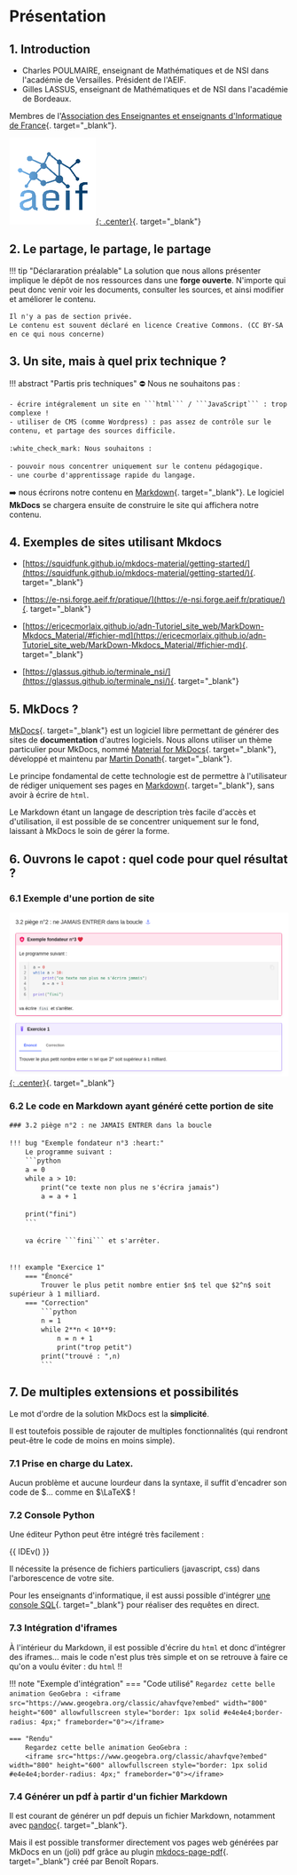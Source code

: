 # Présentation


## 1. Introduction

- Charles POULMAIRE, enseignant de Mathématiques et de NSI dans l'académie de Versailles. Président de l'AEIF.
- Gilles LASSUS, enseignant de Mathématiques et de NSI dans l'académie de Bordeaux.

Membres de l'[Association des Enseignantes et enseignants d'Informatique de France](/AEIF/AEIF/){. target="_blank"}.

[![image](data/aeif_small.png){: .center}](https://aeif.fr/){. target="_blank"}




## 2. Le partage, le partage, le partage

!!! tip "Déclararation préalable"
    La solution que nous allons présenter implique le dépôt de nos ressources dans une **forge ouverte**. N'importe qui peut donc venir voir les documents, consulter les sources, et ainsi modifier et améliorer le contenu.

    Il n'y a pas de section privée.
    Le contenu est souvent déclaré en licence Creative Commons. (CC BY-SA en ce qui nous concerne)


## 3. Un site, mais à quel prix technique ?

!!! abstract "Partis pris techniques"
    :no_entry: Nous ne souhaitons pas : 

    - écrire intégralement un site en ```html``` / ```JavaScript``` : trop complexe !
    - utiliser de CMS (comme Wordpress) : pas assez de contrôle sur le contenu, et partage des sources difficile.

    :white_check_mark: Nous souhaitons :

    - pouvoir nous concentrer uniquement sur le contenu pédagogique.
    - une courbe d'apprentissage rapide du langage.


:arrow_right: nous écrirons notre contenu en [Markdown](https://fr.wikipedia.org/wiki/Markdown){. target="_blank"}. Le logiciel **MkDocs** se chargera ensuite de construire le site qui affichera notre contenu.


## 4. Exemples de sites utilisant Mkdocs

- [https://squidfunk.github.io/mkdocs-material/getting-started/](https://squidfunk.github.io/mkdocs-material/getting-started/){. target="_blank"}

- [https://e-nsi.forge.aeif.fr/pratique/](https://e-nsi.forge.aeif.fr/pratique/){. target="_blank"}

- [https://ericecmorlaix.github.io/adn-Tutoriel_site_web/MarkDown-Mkdocs_Material/#fichier-md](https://ericecmorlaix.github.io/adn-Tutoriel_site_web/MarkDown-Mkdocs_Material/#fichier-md){. target="_blank"}

- [https://glassus.github.io/terminale_nsi/](https://glassus.github.io/terminale_nsi/){. target="_blank"}


## 5. MkDocs ?

[MkDocs](https://www.mkdocs.org/){. target="_blank"} est un logiciel libre permettant de générer des sites de **documentation** d'autres logiciels. Nous allons utiliser un thème particulier pour MkDocs, nommé [Material for MkDocs](https://squidfunk.github.io/mkdocs-material/){. target="_blank"}, développé et maintenu par [Martin Donath](https://github.com/squidfunk){. target="_blank"}.


Le principe fondamental de cette technologie est de permettre à l'utilisateur de rédiger uniquement ses pages en [Markdown](https://fr.wikipedia.org/wiki/Markdown){. target="_blank"}, sans avoir à écrire de ```html```.

Le Markdown étant un langage de description très facile d'accès et d'utilisation, il est possible de se concentrer uniquement sur le fond, laissant à MkDocs le soin de gérer la forme.



## 6. Ouvrons le capot : quel code pour quel résultat ?

### 6.1 Exemple d'une portion de site 

[![image](data/ex1.png){: .center}](https://glassus.github.io/premiere_nsi/T1_Demarrer_en_Python/1.3_Boucle_while/cours/#32-piege-n2-ne-jamais-entrer-dans-la-boucle){. target="_blank"}

### 6.2 Le code en Markdown ayant généré cette portion de site

```
### 3.2 piège n°2 : ne JAMAIS ENTRER dans la boucle

!!! bug "Exemple fondateur n°3 :heart:"
    Le programme suivant :
    ```python
    a = 0
    while a > 10:
        print("ce texte non plus ne s'écrira jamais")
        a = a + 1
        
    print("fini") 
    ```

    va écrire ```fini``` et s'arrêter.


!!! example "Exercice 1"
    === "Énoncé"
        Trouver le plus petit nombre entier $n$ tel que $2^n$ soit supérieur à 1 milliard.
    === "Correction"
        ```python
        n = 1
        while 2**n < 10**9:
            n = n + 1
            print("trop petit")
        print("trouvé : ",n)
        ```

```

## 7. De multiples extensions et possibilités

Le mot d'ordre de la solution MkDocs est la **simplicité**.

Il est toutefois possible de rajouter de multiples fonctionnalités (qui rendront peut-être le code de moins en moins simple).

### 7.1 Prise en charge du Latex.

Aucun problème et aucune lourdeur dans la syntaxe, il suffit d'encadrer son code de $... comme en $\LaTeX$ !

### 7.2 Console Python

Une éditeur Python peut être intégré très facilement :

{{ IDEv() }}

Il nécessite la présence de fichiers particuliers (javascript, css) dans l'arborescence de votre site.

Pour les enseignants d'informatique, il est aussi possible d'intégrer [une console SQL](https://epithumia.github.io/mkdocs-sqlite-console/usage/#afficher-la-consoleide){. target="_blank"} pour réaliser des requêtes en direct.



### 7.3 Intégration d'iframes

À l'intérieur du Markdown, il est possible d'écrire du ```html``` et donc d'intégrer des iframes... mais le code n'est plus très simple et on se retrouve à faire ce qu'on a voulu éviter : du ```html``` !!

!!! note "Exemple d'intégration"
    === "Code utilisé"
        ```
        Regardez cette belle animation GeoGebra :
        <iframe src="https://www.geogebra.org/classic/ahavfqve?embed" width="800" height="600" allowfullscreen style="border: 1px solid #e4e4e4;border-radius: 4px;" frameborder="0"></iframe>
        ```

    === "Rendu"
        Regardez cette belle animation GeoGebra :
        <iframe src="https://www.geogebra.org/classic/ahavfqve?embed" width="800" height="600" allowfullscreen style="border: 1px solid #e4e4e4;border-radius: 4px;" frameborder="0"></iframe>




### 7.4 Générer un pdf à partir d'un fichier Markdown

Il est courant de générer un pdf depuis un fichier Markdown, notamment avec [pandoc](https://pandoc.org/demos.html){. target="_blank"}.

Mais il est possible transformer directement vos pages web générées par MkDocs en un (joli) pdf grâce au plugin [mkdocs-page-pdf](https://github.com/brospars/mkdocs-page-pdf){. target="_blank"} créé par Benoît Ropars. 